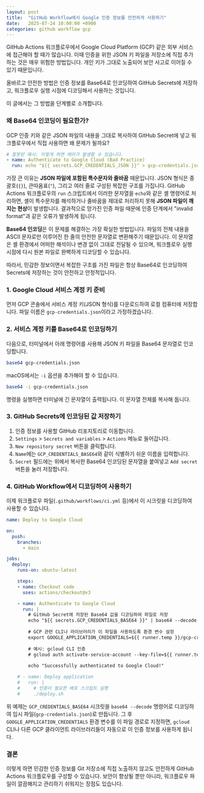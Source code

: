```yaml
---
layout: post
title:  "GitHub Workflow에서 Google 인증 정보를 안전하게 사용하기"
date:   2025-07-24 10:00:00 +0900
categories: github workflow gcp
---
```


GitHub Actions 워크플로우에서 Google Cloud Platform (GCP) 같은 외부 서비스에 접근해야 할 때가 많습니다. 이때 인증을 위한 JSON 키 파일을 저장소에 직접 추가하는 것은 매우 위험한 방법입니다. 개인 키가 그대로 노출되어 보안 사고로 이어질 수 있기 때문입니다.

올바르고 안전한 방법은 인증 정보를 Base64로 인코딩하여 GitHub Secrets에 저장하고, 워크플로우 실행 시점에 디코딩해서 사용하는 것입니다.

이 글에서는 그 방법을 단계별로 소개합니다.

### 왜 Base64 인코딩이 필요한가?

GCP 인증 키와 같은 JSON 파일의 내용을 그대로 복사하여 GitHub Secret에 넣고 워크플로우에서 직접 사용하면 왜 문제가 될까요?

```yaml
# 잘못된 예시: 이렇게 하면 에러가 발생할 수 있습니다.
- name: Authenticate to Google Cloud (Bad Practice)
  run: echo "${{ secrets.GCP_CREDENTIALS_JSON }}" > gcp-credentials.json
```

가장 큰 이유는 **JSON 파일에 포함된 특수문자와 줄바꿈** 때문입니다. JSON 형식은 중괄호(`{}`), 큰따옴표(`"`), 그리고 여러 줄로 구성된 복잡한 구조를 가집니다. GitHub Actions 워크플로우의 `run` 스크립트에서 이러한 문자열을 `echo`와 같은 셸 명령어로 처리하면, 셸이 특수문자를 해석하거나 줄바꿈을 제대로 처리하지 못해 **JSON 파일이 깨지는 현상**이 발생합니다. 결과적으로 망가진 인증 파일 때문에 인증 단계에서 "invalid format"과 같은 오류가 발생하게 됩니다.

**Base64 인코딩**은 이 문제를 해결하는 가장 확실한 방법입니다. 파일의 전체 내용을 ASCII 문자로만 이루어진 한 줄의 안전한 문자열로 변환해주기 때문입니다. 이 문자열은 셸 환경에서 어떠한 해석이나 변경 없이 그대로 전달될 수 있으며, 워크플로우 실행 시점에 다시 원본 파일로 완벽하게 디코딩할 수 있습니다.

따라서, 민감한 정보이면서 복잡한 구조를 가진 파일은 항상 Base64로 인코딩하여 Secrets에 저장하는 것이 안전하고 안정적입니다.

### 1. Google Cloud 서비스 계정 키 준비

먼저 GCP 콘솔에서 서비스 계정 키(JSON 형식)를 다운로드하여 로컬 컴퓨터에 저장합니다. 파일 이름은 `gcp-credentials.json`이라고 가정하겠습니다.

### 2. 서비스 계정 키를 Base64로 인코딩하기

다음으로, 터미널에서 아래 명령어를 사용해 JSON 키 파일을 Base64 문자열로 인코딩합니다.

```bash
base64 gcp-credentials.json
```

macOS에서는 `-i` 옵션을 추가해야 할 수 있습니다.

```bash
base64 -i gcp-credentials.json
```

명령을 실행하면 터미널에 긴 문자열이 출력됩니다. 이 문자열 전체를 복사해 둡니다.

### 3. GitHub Secrets에 인코딩된 값 저장하기

1.  인증 정보를 사용할 GitHub 리포지토리로 이동합니다.
2.  `Settings` > `Secrets and variables` > `Actions` 메뉴로 들어갑니다.
3.  `New repository secret` 버튼을 클릭합니다.
4.  `Name`에는 `GCP_CREDENTIALS_BASE64`와 같이 식별하기 쉬운 이름을 입력합니다.
5.  `Secret` 필드에는 위에서 복사한 Base64 인코딩된 문자열을 붙여넣고 `Add secret` 버튼을 눌러 저장합니다.

### 4. GitHub Workflow에서 디코딩하여 사용하기

이제 워크플로우 파일(`.github/workflows/ci.yml` 등)에서 이 시크릿을 디코딩하여 사용할 수 있습니다.

```yaml
name: Deploy to Google Cloud

on:
  push:
    branches:
      - main

jobs:
  deploy:
    runs-on: ubuntu-latest

    steps:
    - name: Checkout code
      uses: actions/checkout@v3

    - name: Authenticate to Google Cloud
      run: |
        # GitHub Secret에 저장된 Base64 값을 디코딩하여 파일로 저장
        echo "${{ secrets.GCP_CREDENTIALS_BASE64 }}" | base64 --decode > ${{ runner.temp }}/gcp-credentials.json
        
        # GCP 관련 CLI나 라이브러리가 이 파일을 사용하도록 환경 변수 설정
        export GOOGLE_APPLICATION_CREDENTIALS=${{ runner.temp }}/gcp-credentials.json
        
        # 예시: gcloud CLI 인증
        # gcloud auth activate-service-account --key-file=${{ runner.temp }}/gcp-credentials.json
        
        echo "Successfully authenticated to Google Cloud!"

    # - name: Deploy application
    #   run: |
    #     # 인증이 필요한 배포 스크립트 실행
    #     ./deploy.sh
```

위 예제는 `GCP_CREDENTIALS_BASE64` 시크릿을 `base64 --decode` 명령어로 디코딩하여 임시 파일(`gcp-credentials.json`)로 만듭니다. 그 후 `GOOGLE_APPLICATION_CREDENTIALS` 환경 변수를 이 파일 경로로 지정하면, `gcloud` CLI나 다른 GCP 클라이언트 라이브러리들이 자동으로 이 인증 정보를 사용하게 됩니다.

### 결론

이렇게 하면 민감한 인증 정보를 Git 저장소에 직접 노출하지 않고도 안전하게 GitHub Actions 워크플로우를 구성할 수 있습니다. 보안이 향상될 뿐만 아니라, 워크플로우 파일이 깔끔해지고 관리하기 쉬워지는 장점도 있습니다.
